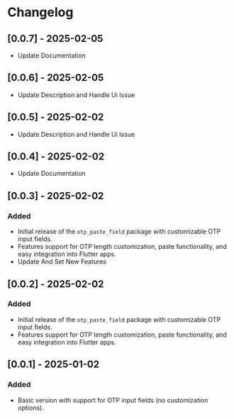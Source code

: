 # Changelog

## [0.0.7] - 2025-02-05
- Update Documentation

## [0.0.6] - 2025-02-05
- Update Description and Handle Ui Issue

## [0.0.5] - 2025-02-02
- Update Description and Handle Ui Issue

## [0.0.4] - 2025-02-02
- Update Documentation

## [0.0.3] - 2025-02-02
### Added
- Initial release of the `otp_paste_field` package with customizable OTP input fields.
- Features support for OTP length customization, paste functionality, and easy integration into Flutter apps.
- Update And Set New Features

## [0.0.2] - 2025-02-02
### Added
- Initial release of the `otp_paste_field` package with customizable OTP input fields.
- Features support for OTP length customization, paste functionality, and easy integration into Flutter apps.

## [0.0.1] - 2025-01-02
### Added
- Basic version with support for OTP input fields (no customization options).

